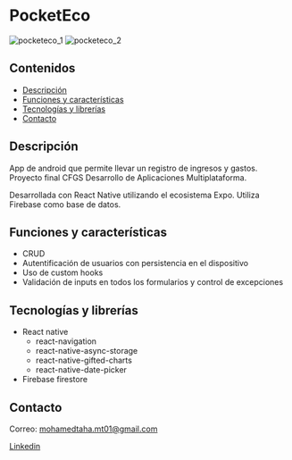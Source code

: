 # PocketEco

![pocketeco_1](https://github.com/MohamedTaha-01/PocketEco/assets/96125141/e7262744-2908-4876-9efc-b787a535dcd2)
![pocketeco_2](https://github.com/MohamedTaha-01/PocketEco/assets/96125141/818c4dc1-197d-4a4f-8741-1761761e258c)

## Contenidos

- [Descripción](#descripción)
- [Funciones y características](#funciones-y-características)
- [Tecnologías y librerías](#tecnologías-y-librerías)
- [Contacto](#contacto)

## Descripción

App de android que permite llevar un registro de ingresos y gastos.
Proyecto final CFGS Desarrollo de Aplicaciones Multiplataforma.

Desarrollada con React Native utilizando el ecosistema Expo. 
Utiliza Firebase como base de datos.

## Funciones y características

- CRUD
- Autentificación de usuarios con persistencia en el dispositivo
- Uso de custom hooks
- Validación de inputs en todos los formularios y control de excepciones

## Tecnologías y librerías

- React native
  - react-navigation
  - react-native-async-storage
  - react-native-gifted-charts
  - react-native-date-picker
- Firebase firestore

## Contacto

Correo: mohamedtaha.mt01@gmail.com

[Linkedin](https://es.linkedin.com/in/mohammed-taha-hasan)
